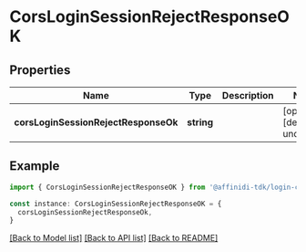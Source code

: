 # CorsLoginSessionRejectResponseOK

## Properties

| Name                                 | Type       | Description | Notes                             |
| ------------------------------------ | ---------- | ----------- | --------------------------------- |
| **corsLoginSessionRejectResponseOk** | **string** |             | [optional] [default to undefined] |

## Example

```typescript
import { CorsLoginSessionRejectResponseOK } from '@affinidi-tdk/login-configuration-client'

const instance: CorsLoginSessionRejectResponseOK = {
  corsLoginSessionRejectResponseOk,
}
```

[[Back to Model list]](../README.md#documentation-for-models) [[Back to API list]](../README.md#documentation-for-api-endpoints) [[Back to README]](../README.md)
